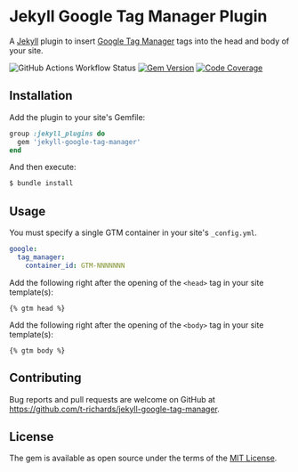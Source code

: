 # Jekyll Google Tag Manager Plugin

A [Jekyll][jekyll] plugin to insert [Google Tag Manager][gtm] tags into the head and body of your site.

![GitHub Actions Workflow Status](https://img.shields.io/github/actions/workflow/status/t-richards/jekyll-google-tag-manager/test.yml?style=flat-square)
[![Gem Version](https://img.shields.io/gem/v/jekyll-google-tag-manager.svg?style=flat-square)](https://rubygems.org/gems/jekyll-google-tag-manager)
[![Code Coverage](https://img.shields.io/codecov/c/github/t-richards/jekyll-google-tag-manager.svg?style=flat-square)](https://codecov.io/gh/t-richards/jekyll-google-tag-manager)

## Installation

Add the plugin to your site's Gemfile:

```ruby
group :jekyll_plugins do
  gem 'jekyll-google-tag-manager'
end
```

And then execute:

```bash
$ bundle install
```

## Usage

You must specify a single GTM container in your site's `_config.yml`.

```yaml
google:
  tag_manager:
    container_id: GTM-NNNNNNN
```

Add the following right after the opening of the `<head>` tag in your site template(s):

```liquid
{% gtm head %}
```

Add the following right after the opening of the `<body>` tag in your site template(s):

```liquid
{% gtm body %}
```

## Contributing

Bug reports and pull requests are welcome on GitHub at https://github.com/t-richards/jekyll-google-tag-manager.

## License

The gem is available as open source under the terms of the [MIT License](http://opensource.org/licenses/MIT).


[gtm]: https://www.google.com/analytics/tag-manager/
[jekyll]: https://jekyllrb.com/
